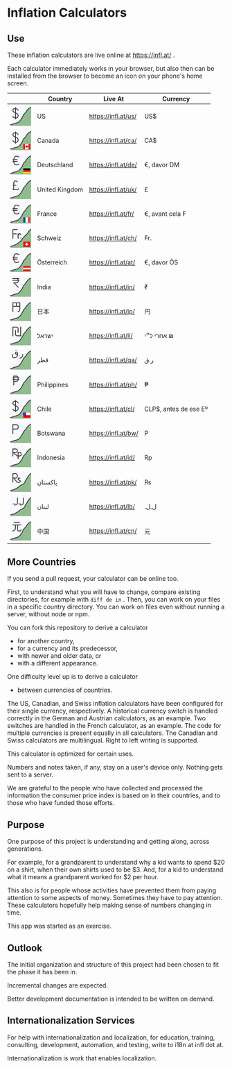 # Inflation Calculators

## Use

These inflation calculators are live online at
https://infl.at/
.

Each calculator immediately works in your browser,
but also then
can be installed from the browser to become an icon on your phone's home screen.

| &#x2003; | Country | Live At | Currency |
| --- | --- | --- | --- |
| ![US icon](us/inflation-us.svg) | US | https://infl.at/us/ | US$ |
| ![CA icon](ca/inflation-ca.svg) | Canada | https://infl.at/ca/ | CA$ |
| ![DE icon](de/inflation-de.svg) | Deutschland | https://infl.at/de/ | €, davor DM |
| ![UK icon](uk/inflation-uk.svg) | United Kingdom | https://infl.at/uk/ | £ |
| ![FR icon](fr/inflation-fr.svg) | France | https://infl.at/fr/ | €, avant cela F |
| ![CH icon](ch/inflation-ch.svg) | Schweiz | https://infl.at/ch/ | Fr. |
| ![AT icon](at/inflation-at.svg) | Österreich | https://infl.at/at/ | €, davor ÖS |
| ![IN icon](in/inflation-in.svg) | India | https://infl.at/in/ | ₹ |
| ![JP icon](jp/inflation-jp.svg) | 日本 | https://infl.at/jp/ | 円 |
| ![IL icon](il/inflation-il.svg) | ישראל | https://infl.at/il/ | &#x2067;₪ אחרי ל״י&#x2069; |
| ![QA icon](qa/inflation-qa.svg) | قطر | https://infl.at/qa/ | ر.ق |
| ![PH icon](ph/inflation-ph.svg) | Philippines | https://infl.at/ph/ | ₱ |
| ![CL icon](cl/inflation-cl.svg) | Chile | https://infl.at/cl/ | CLP$, antes de ese Eº |
| ![BW icon](bw/inflation-bw.svg) | Botswana | https://infl.at/bw/ | P |
| ![ID icon](id/inflation-id.svg) | Indonesia | https://infl.at/id/ | Rp |
| ![PK icon](pk/inflation-pk.svg) | پاکستان | https://infl.at/pk/ | ₨ |
| ![LB icon](lb/inflation-lb.svg) | لبنان | https://infl.at/lb/ | ⁧ل.ل.⁩ |
| ![CN icon](cn/inflation-cn.svg) | 中国 | https://infl.at/cn/ | 元 |

## More Countries

If you send a pull request, your calculator can be online too.

First, to understand what you will have to change, compare existing directories,
for example with `diff de in` .
Then, you can work on your files in a specific country directory.
You can work on files even without running a server, without node or npm.

You can fork this repository to derive a calculator

- for another country,
- for a currency and its predecessor,
- with newer and older data, or
- with a different appearance.

One difficulty level up is to derive a calculator

- between currencies of countries.

The US, Canadian, and Swiss inflation calculators have been configured for their
single currency, respectively.
A historical currency switch is handled correctly in the German and Austrian
calculators, as an example.
Two switches are handled in the French calculator, as an example.
The code for multiple currencies is present equally in all calculators.
The Canadian and Swiss calculators are multilingual.
Right to left writing is supported.

This calculator is optimized for certain uses.

Numbers and notes taken, if any, stay on a user's device only.
Nothing gets sent to a server.

We are grateful to the people who have collected and processed the
information the consumer price index is based on in their countries,
and to those who have funded those efforts.

## Purpose

One purpose of this project is understanding and getting along,
across generations.

For example,
for a grandparent to understand why a kid wants to spend $20 on a shirt,
when their own shirts used to be $3.
And, for a kid to understand what it means a grandparent worked for $2 per hour.

This also is for people whose activities have prevented them from
paying attention to some aspects of money.
Sometimes they have to pay attention.
These calculators hopefully help making sense of numbers changing in time.

This app was started as an exercise.

## Outlook

The initial organization and structure of this project had been chosen to fit
the phase it has been in.

Incremental changes are expected.

Better development documentation is intended to be written on demand.

## Internationalization Services

For help with internationalization and localization,
for education, training, consulting, development, automation, and testing,
write to i18n at infl dot at.

Internationalization is work that enables localization.
